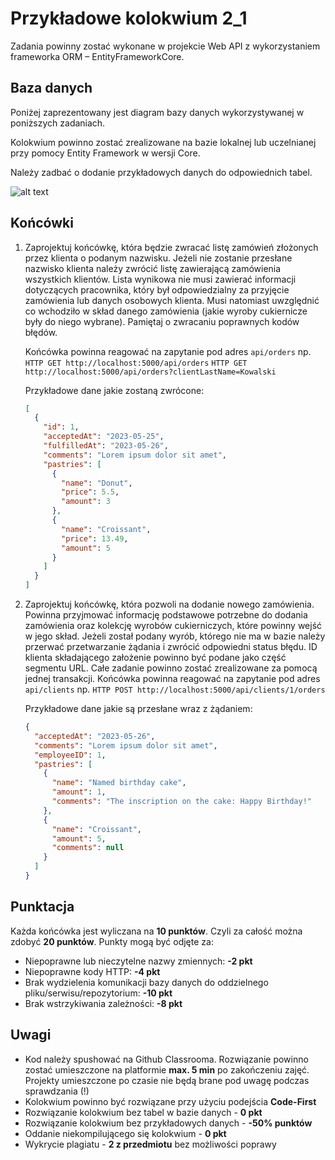# Przykładowe kolokwium 2_1

Zadania powinny zostać wykonane w projekcie Web API z wykorzystaniem frameworka ORM – EntityFrameworkCore.

## Baza danych

Poniżej zaprezentowany jest diagram bazy danych wykorzystywanej w poniższych zadaniach.

Kolokwium powinno zostać zrealizowane na bazie lokalnej lub uczelnianej przy pomocy Entity Framework w wersji Core.

Należy zadbać o dodanie przykładowych danych do odpowiednich tabel.

![alt text](./przykladoweKolokwium2Diagram_1.png "Title")

## Końcówki

1. Zaprojektuj końcówkę, która będzie zwracać listę zamówień złożonych przez klienta o podanym nazwisku. Jeżeli nie zostanie przesłane nazwisko klienta należy zwrócić listę zawierającą zamówienia wszystkich klientów. Lista wynikowa nie musi zawierać informacji dotyczących pracownika, który był odpowiedzialny za przyjęcie zamówienia lub danych osobowych klienta. Musi natomiast uwzględnić co wchodziło w skład danego zamówienia (jakie wyroby cukiernicze były do niego wybrane). Pamiętaj o zwracaniu poprawnych kodów błędów.

   Końcówka powinna reagować na zapytanie pod adres `api/orders` np.
   `HTTP GET http://localhost:5000/api/orders`
   `HTTP GET http://localhost:5000/api/orders?clientLastName=Kowalski`

   Przykładowe dane jakie zostaną zwrócone:

   ```json
   [
     {
       "id": 1,
       "acceptedAt": "2023-05-25",
       "fulfilledAt": "2023-05-26",
       "comments": "Lorem ipsum dolor sit amet",
       "pastries": [
         {
           "name": "Donut",
           "price": 5.5,
           "amount": 3
         },
         {
           "name": "Croissant",
           "price": 13.49,
           "amount": 5
         }
       ]
     }
   ]
   ```

2. Zaprojektuj końcówkę, która pozwoli na dodanie nowego zamówienia. Powinna przyjmować informację podstawowe potrzebne do dodania zamówienia oraz kolekcję wyrobów cukierniczych, które powinny wejść w jego skład. Jeżeli został podany wyrób, którego nie ma w bazie należy przerwać przetwarzanie żądania i zwrócić odpowiedni status błędu. ID klienta składającego założenie powinno być podane jako część segmentu URL. Całe zadanie powinno zostać zrealizowane za pomocą jednej transakcji.
   Końcówka powinna reagować na zapytanie pod adres `api/clients` np.
   `HTTP POST http://localhost:5000/api/clients/1/orders`

   Przykładowe dane jakie są przesłane wraz z żądaniem:

   ```json
   {
     "acceptedAt": "2023-05-26",
     "comments": "Lorem ipsum dolor sit amet",
     "employeeID": 1,
     "pastries": [
       {
         "name": "Named birthday cake",
         "amount": 1,
         "comments": "The inscription on the cake: Happy Birthday!"
       },
       {
         "name": "Croissant",
         "amount": 5,
         "comments": null
       }
     ]
   }
   ```

## Punktacja

Każda końcówka jest wyliczana na **10 punktów**. Czyli za całość można zdobyć **20 punktów**.
Punkty mogą być odjęte za:

- Niepoprawne lub nieczytelne nazwy zmiennych: **-2 pkt**
- Niepoprawne kody HTTP: **-4 pkt**
- Brak wydzielenia komunikacji bazy danych do oddzielnego pliku/serwisu/repozytorium: **-10 pkt**
- Brak wstrzykiwania zależności: **-8 pkt**

## Uwagi

- Kod należy spushować na Github Classrooma. Rozwiązanie powinno zostać umieszczone na platformie
  **max. 5 min** po zakończeniu zajęć. Projekty umieszczone po czasie nie będą brane pod uwagę podczas
  sprawdzania (!)
- Kolokwium powinno być rozwiązane przy użyciu podejścia **Code-First**
- Rozwiązanie kolokwium bez tabel w bazie danych - **0 pkt**
- Rozwiązanie kolokwium bez przykładowych danych - **-50% punktów**
- Oddanie niekompilującego się kolokwium - **0 pkt**
- Wykrycie plagiatu - **2 z przedmiotu** bez możliwości poprawy
